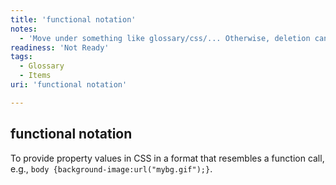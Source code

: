 ```yaml
---
title: 'functional notation'
notes:
  - 'Move under something like glossary/css/... Otherwise, deletion candidate, and move this definition in context of something else, such as a layout section under concepts or tuts.'
readiness: 'Not Ready'
tags:
  - Glossary
  - Items
uri: 'functional notation'

---
```

## functional notation

To provide property values in CSS in a format that resembles a function call, e.g., `body {background-image:url("mybg.gif");}`.

